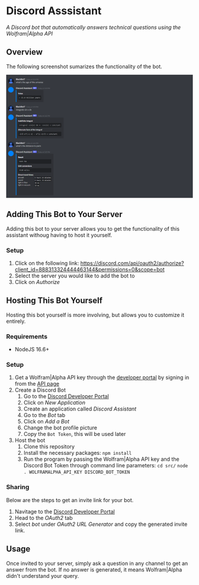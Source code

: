 # Discord Asssistant

_A Discord bot that automatically answers technical questions using the Wolfram|Alpha API_

## Overview

The following screenshot sumarizes the functionality of the bot.

![](screenshot.png)

## Adding This Bot to Your Server

Adding this bot to your server allows you to get the functionality of this assistant withoug having to host it yourself.

### Setup

1. Click on the following link: <https://discord.com/api/oauth2/authorize?client_id=888313324444463144&permissions=0&scope=bot>
2. Select the server you would like to add the bot to
3. Click on _Authorize_

## Hosting This Bot Yourself

Hosting this bot yourself is more involving, but allows you to customize it entirely.

### Requirements

- NodeJS 16.6+

### Setup

1. Get a Wolfram|Alpha API key through the [developer portal](https://developer.wolframalpha.com/portal/myapps/) by signing in from the [API page](https://products.wolframalpha.com/api/)
2. Create a Discord Bot
   1. Go to the [Discord Developer Portal](https://discord.com/developers/applications)
   2. Click on _New Application_
   3. Create an application called _Discord Assistant_
   4. Go to the _Bot_ tab
   5. Click on _Add a Bot_
   6. Change the bot profile picture
   7. Copy the `Bot Token`, this will be used later
3. Host the bot
   1. Clone this repository
   2. Install the necessary packages: `npm install`
   3. Run the program by passing the Wolfram|Alpha API key and the Discord Bot Token through command line parameters: `cd src/` `node . WOLFRAMALPHA_API_KEY DISCORD_BOT_TOKEN`

### Sharing

Below are the steps to get an invite link for your bot.

1. Navitage to the [Discord Developer Portal](https://discord.com/developers/applications)
2. Head to the _OAuth2_ tab
3. Select _bot_ under _OAuth2 URL Generator_ and copy the generated invite link.

## Usage

Once invited to your server, simply ask a question in any channel to get an answer from the bot. If no answer is generated, it means Wolfram|Alpha didn't understand your query.
